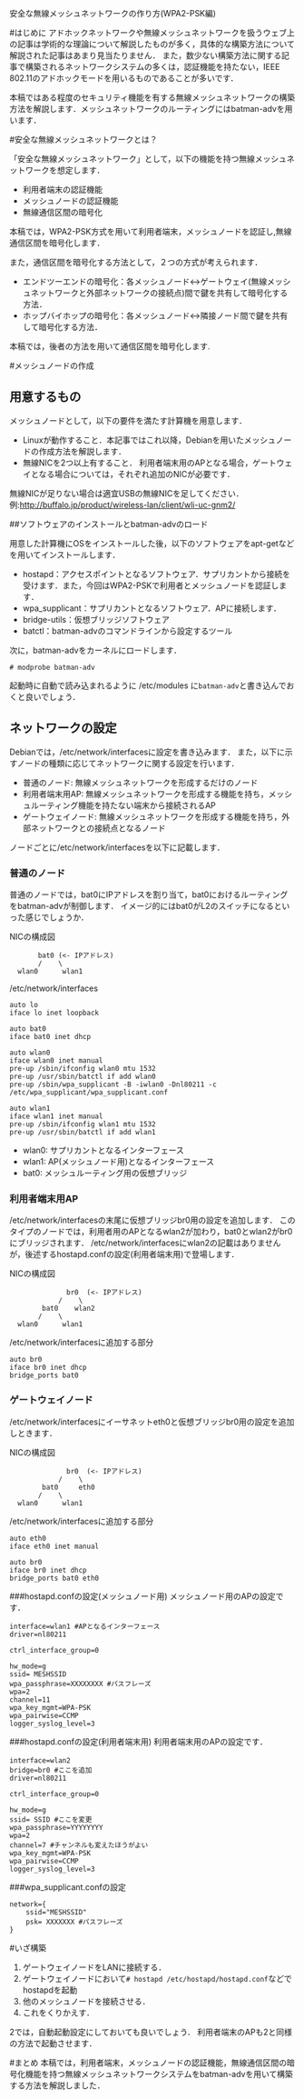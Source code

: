 安全な無線メッシュネットワークの作り方(WPA2-PSK編)

#はじめに
アドホックネットワークや無線メッシュネットワークを扱うウェブ上の記事は学術的な理論について解説したものが多く，具体的な構築方法について解説された記事はあまり見当たりません．
また，数少ない構築方法に関する記事で構築されるネットワークシステムの多くは，認証機能を持たない，IEEE 802.11のアドホックモードを用いるものであることが多いです．

本稿ではある程度のセキュリティ機能を有する無線メッシュネットワークの構築方法を解説します．メッシュネットワークのルーティングにはbatman-advを用います．

#安全な無線メッシュネットワークとは？


「安全な無線メッシュネットワーク」として，以下の機能を持つ無線メッシュネットワークを想定します．

* 利用者端末の認証機能
* メッシュノードの認証機能
* 無線通信区間の暗号化

本稿では，WPA2-PSK方式を用いて利用者端末，メッシュノードを認証し,無線通信区間を暗号化します．

また，通信区間を暗号化する方法として，２つの方式が考えられます．

* エンドツーエンドの暗号化：各メッシュノード↔ゲートウェイ(無線メッシュネットワークと外部ネットワークの接続点)間で鍵を共有して暗号化する方法．
* ホップバイホップの暗号化：各メッシュノード↔隣接ノード間で鍵を共有して暗号化する方法．

本稿では，後者の方法を用いて通信区間を暗号化します.


  
    
#メッシュノードの作成

## 用意するもの
メッシュノードとして，以下の要件を満たす計算機を用意します．


* Linuxが動作すること．本記事ではこれ以降，Debianを用いたメッシュノードの作成方法を解説します．
* 無線NICを2つ以上有すること．
利用者端末用のAPとなる場合，ゲートウェイとなる場合については，それぞれ追加のNICが必要です．

無線NICが足りない場合は適宜USBの無線NICを足してください．
例:http://buffalo.jp/product/wireless-lan/client/wli-uc-gnm2/

##ソフトウェアのインストールとbatman-advのロード

用意した計算機にOSをインストールした後，以下のソフトウェアをapt-getなどを用いてインストールします．

* hostapd：アクセスポイントとなるソフトウェア．サプリカントから接続を受けます．また，今回はWPA2-PSKで利用者とメッシュノードを認証します．
* wpa_supplicant：サプリカントとなるソフトウェア．APに接続します．
* bridge-utils：仮想ブリッジソフトウェア
* batctl：batman-advのコマンドラインから設定するツール


次に，batman-advをカーネルにロードします．

```xml:
# modprobe batman-adv
```

起動時に自動で読み込まれるように
/etc/modules
に`batman-adv`と書き込んでおくと良いでしょう．

## ネットワークの設定
Debianでは，/etc/network/interfacesに設定を書き込みます．
また，以下に示すノードの種類に応じてネットワークに関する設定を行います．

* 普通のノード: 無線メッシュネットワークを形成するだけのノード
* 利用者端末用AP: 無線メッシュネットワークを形成する機能を持ち，メッシュルーティング機能を持たない端末から接続されるAP
* ゲートウェイノード: 無線メッシュネットワークを形成する機能を持ち，外部ネットワークとの接続点となるノード

ノードごとに/etc/network/interfacesを以下に記載します．
### 普通のノード

普通のノードでは，bat0にIPアドレスを割り当て，bat0におけるルーティングをbatman-advが制御します．
イメージ的にはbat0がL2のスイッチになるといった感じでしょうか．

NICの構成図

```perl:
       bat0 (<- IPアドレス)
       /    \
  wlan0      wlan1
```

/etc/network/interfaces

```perl:
auto lo
iface lo inet loopback

auto bat0
iface bat0 inet dhcp

auto wlan0
iface wlan0 inet manual
pre-up /sbin/ifconfig wlan0 mtu 1532
pre-up /usr/sbin/batctl if add wlan0
pre-up /sbin/wpa_supplicant -B -iwlan0 -Dnl80211 -c /etc/wpa_supplicant/wpa_supplicant.conf

auto wlan1
iface wlan1 inet manual
pre-up /sbin/ifconfig wlan1 mtu 1532
pre-up /usr/sbin/batctl if add wlan1

```

* wlan0: サプリカントとなるインターフェース
* wlan1: AP(メッシュノード用)となるインターフェース
* bat0: メッシュルーティング用の仮想ブリッジ

### 利用者端末用AP

/etc/network/interfacesの末尾に仮想ブリッジbr0用の設定を追加します．
このタイプのノードでは，利用者用のAPとなるwlan2が加わり，bat0とwlan2がbr0にブリッジされます．
/etc/network/interfacesにwlan2の記載はありませんが，後述するhostapd.confの設定(利用者端末用)で登場します．

NICの構成図

```perl:
              br0  (<- IPアドレス)
            /    \
        bat0    wlan2
       /    \
  wlan0      wlan1
```

/etc/network/interfacesに追加する部分

```perl:
auto br0
iface br0 inet dhcp
bridge_ports bat0
```

### ゲートウェイノード

/etc/network/interfacesにイーサネットeth0と仮想ブリッジbr0用の設定を追加しときます．

NICの構成図

```perl:
              br0  (<- IPアドレス)
            /    \
        bat0     eth0
       /    \
  wlan0      wlan1
```

/etc/network/interfacesに追加する部分

```perl:
auto eth0
iface eth0 inet manual

auto br0
iface br0 inet dhcp
bridge_ports bat0 eth0
```

###hostapd.confの設定(メッシュノード用)
メッシュノード用のAPの設定です．

```
interface=wlan1 #APとなるインターフェース
driver=nl80211

ctrl_interface_group=0

hw_mode=g
ssid= MESHSSID
wpa_passphrase=XXXXXXXX #パスフレーズ
wpa=2
channel=11
wpa_key_mgmt=WPA-PSK
wpa_pairwise=CCMP
logger_syslog_level=3

```

###hostapd.confの設定(利用者端末用)
利用者端末用のAPの設定です．

```
interface=wlan2　
bridge=br0 #ここを追加
driver=nl80211

ctrl_interface_group=0

hw_mode=g
ssid= SSID #ここを変更
wpa_passphrase=YYYYYYYY 
wpa=2
channel=7 #チャンネルも変えたほうがよい
wpa_key_mgmt=WPA-PSK
wpa_pairwise=CCMP
logger_syslog_level=3

```

###wpa_supplicant.confの設定

```
network={
	ssid="MESHSSID"
	psk= XXXXXXX #パスフレーズ
}
```

#いざ構築

1. ゲートウェイノードをLANに接続する．
2. ゲートウェイノードにおいて`# hostapd /etc/hostapd/hostapd.conf`などでhostapdを起動
3. 他のメッシュノードを接続させる．
4. これをくりかえす．

2では，自動起動設定にしておいても良いでしょう．
利用者端末のAPも2と同様の方法で起動させます．

#まとめ
本稿では，利用者端末，メッシュノードの認証機能，無線通信区間の暗号化機能を持つ無線メッシュネットワークシステムをbatman-advを用いて構築する方法を解説しました．


